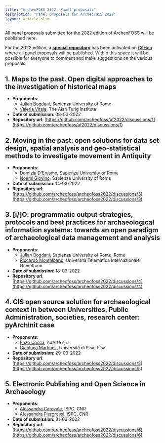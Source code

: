 ```yaml
---
title: "ArcheoFOSS 2022: Panel proposals"
description: "Panel proposals for ArcheoFOSS 2022"
layout: article-slim
---
```


All panel proposals submitted for the 2022 edition of ArcheoFOSS will be published here.

For the 2022 edition, a [**special repository**](https://github.com/archeofoss/af2022) has been activated on [GitHub](https://github.com/) where all panel proposals will be published. Within this space it will be possible for everyone to comment and make suggestions on the various proposals.

## 1. Maps to the past. Open digital approaches to the investigation of historical maps

- **Proponents**:
  - [Julian Bogdani](mailto:julian.bogdani@uniroma1.it), Sapienza University of Rome
  - [Valeria Vitale](mailto:vvitale@turing.ac.uk), The Alan Turig Institute
- **Date of submission**: 08-03-2022
- **Repository url**: [https://github.com/archeofoss/af2022/discussions/1](https://github.com/archeofoss/af2022/discussions/1)  

## 2. Moving in the past: open solutions for data set design, spatial analysis and geo-statistical methods to investigate movement in Antiquity

- **Proponents**:
  - [Domizia D'Erasmo](mailto:domizia.derasmo@uniroma1.it), Sapienza University of Rome
  - [Noemi Giovino](mailto:noemi.giovino@uniroma1.it), Sapienza University of Rome
- **Date of submission**: 14-03-2022
- **Repository url**: [https://github.com/archeofoss/archeofoss2022/discussions/3](https://github.com/archeofoss/archeofoss2022/discussions/3)

## 3. [i/]O: programmatic output strategies, protocols and best practices for archaeological information systems: towards an open paradigm of archaeological data management and analysis  

- **Proponents**:
  - [Julian Bogdani](mailto:julian.bogdani@uniroma1.it), Sapienza University of Rome, Rome
  - [Riccardo Montalbano](mailto:ricca.montalbano@gmail.com), Università Telematica Internazionale Uninettuno
- **Date of submission**: 18-03-2022
- **Repository url**: [https://github.com/archeofoss/archeofoss2022/discussions/4](https://github.com/archeofoss/archeofoss2022/discussions/4)

## 4. GIS open source solution for archaeological context in between Universities, Public Administration, societies, research center: pyArchInit case

- **Proponents**:
  - [Enzo Cocca](mailto:archeologia@adarteinfo.it), AdArte s.r.l.
  - [Gianluca Martinez](mailto:gianlucamartinez@hotmail.it), Università di Pisa, Pisa
- **Date of submission**: 29-03-2022
- **Repository url**: [https://github.com/archeofoss/archeofoss2022/discussions/5](https://github.com/archeofoss/archeofoss2022/discussions/5)

## 5. Electronic Publishing and Open Science in Archaeology

- **Proponents**:
  - [Alessandra Caravale](mailto:alessandra.caravale@cnr.it), ISPC, CNR
  - [Alessandra Piergrossi](mailto:alessandra.piergrossi@cnr.it), ISPC, CNR
- **Date of submission**: 31-03-2022
- **Repository url**: [https://github.com/archeofoss/archeofoss2022/discussions/6](https://github.com/archeofoss/archeofoss2022/discussions/6)
